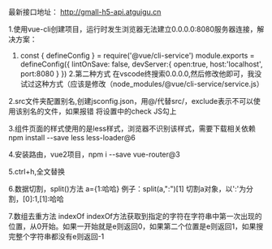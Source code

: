 最新接口地址： http://gmall-h5-api.atguigu.cn

1.使用vue-cli创建项目，运行时发生浏览器无法建立0.0.0.0:8080服务器连接，解决方案：
   1. const { defineConfig } = require('@vue/cli-service')
    module.exports = defineConfig({
      lintOnSave: false,
      devServer:{
        open:true,
        host:'localhost',
        port:8080
      }
    })
    2.第二种方式
    在vscode终搜索0.0.0.0,然后修改他即可，我没试过这种方式（应该是修改（node_modules/@vue/cli-service/service.js）

2.src文件夹配置别名,创建jsconfig.json，用@/代替src/，exclude表示不可以使用该别名的文件，如果报错 将设置中的check JS勾上

3.组件页面的样式使用的是less样式，浏览器不识别该样式，需要下载相关依赖
  npm install --save less less-loader@6

4.安装路由，vue2项目，npm i --save vue-router@3 

5.ctrl+h,全文替换

6.数据切割，split()方法
        a={1:哈哈}
      例子：split(a,":")[1]  切割a对象，以':'为分割，[0]:1,[1]:哈哈

7.数组去重方法
  indexOf
  indexOf方法获取到指定的字符在字符串中第一次出现的位置，从0开始。如果一开始就是e则返回0，如果第二个位置是e则返回1，如果搜完整个字符串都没有e则返回-1 